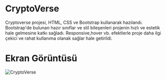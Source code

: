 # CryptoVerse

Cryptoverse projesi, HTML, CSS ve Bootstrap kullanarak hazılandı.
Bootstrap'de bulunan  hazır sınıflar ve stil bileşenleri projenin hızlı ve estetik hale gelmesine katkı sağladı.
Responsive,hover vb. efektlerle proje daha ilgi çekici ve rahat kullanıma olanak sağlar hale getirildi.

# Ekran Görüntüsü

![CryptoVerse](https://github.com/user-attachments/assets/cc9d11f4-d139-4403-a7d7-6032a2ecb260)
